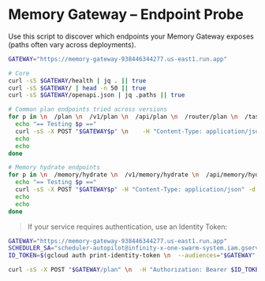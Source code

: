 # Memory Gateway – Endpoint Probe

Use this script to discover which endpoints your Memory Gateway exposes (paths often vary across deployments).

```bash
GATEWAY="https://memory-gateway-938446344277.us-east1.run.app"

# Core
curl -sS $GATEWAY/health | jq . || true
curl -sS $GATEWAY/ | head -n 50 || true
curl -sS $GATEWAY/openapi.json | jq .paths || true

# Common plan endpoints tried across versions
for p in \n  /plan \n  /v1/plan \n  /api/plan \n  /router/plan \n  /tasks/plan \n  /workflow/plan \n; do
  echo "== Testing $p =="
  curl -sS -X POST "$GATEWAY$p" \n    -H "Content-Type: application/json" \n    -d '{"actor":"echo","goal":"hello_world","constraints":{},"budget":{"requests":1}}' | head -n 80
  echo
  echo
done

# Memory hydrate endpoints
for p in \n  /memory/hydrate \n  /v1/memory/hydrate \n  /api/memory/hydrate \n  /memory/hydrate-seed \n; do
  echo "== Testing $p =="
  curl -sS -X POST "$GATEWAY$p" -H "Content-Type: application/json" -d '{"seed":"test"}' | head -n 80
  echo
  echo
done
```

> If your service requires authentication, use an Identity Token:

```bash
GATEWAY="https://memory-gateway-938446344277.us-east1.run.app"
SCHEDULER_SA="scheduler-autopilot@infinity-x-one-swarm-system.iam.gserviceaccount.com"
ID_TOKEN=$(gcloud auth print-identity-token \n  --audiences="$GATEWAY" \n  --impersonate-service-account="$SCHEDULER_SA")

curl -sS -X POST "$GATEWAY/plan" \n  -H "Authorization: Bearer $ID_TOKEN" \n  -H "Content-Type: application/json" \n  -d '{"actor":"echo","goal":"hello_world"}'
```

